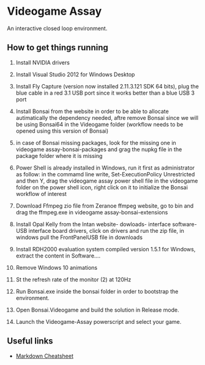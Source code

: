 # Videogame Assay

An interactive closed loop environment.

## How to get things running

1. Install NVIDIA drivers
2. Install Visual Studio 2012 for Windows Desktop
3. Install Fly Capture (version now installed 2.11.3.121 SDK 64 bits), plug the blue cable in a red 3.1 USB port since it works better than a blue USB 3 port
4. Install Bonsai from the website in order to be able to allocate autimatically the dependency needed, aftre remove Bonsai since we will be using Bonsai64 in the Videogame folder (workflow needs to be opened using this version of Bonsai)
5. in case of Bonsai missing packages, look for  the missing one in videogame assay-bonsai-packages and grag the nupkg file in the package folder where it is missing
6. Power Shell is already installed in Windows, run it first as administrator as follow: in the commamd line write, Set-ExecutionPolicy Unrestricted and then Y, drag the videogame assay power shell file in the videogame folder on the power
   shell icon, right click on it to initialize the Bonsai workflow of interest
7. Download Ffmpeg zio file from Zeranoe ffmpeg website, go to bin and drag the ffmpeg.exe in videogame assay-bonsai-extensions
8. Install Opal Kelly from the Intan website- dowloads- interface software-USB interface board drivers, click on drivers and run the zip file, in windows pull the FrontPanelUSB file in downloads
9. Install RDH2000 evaluation system compiled version 1.5.1 for Windows, extract the content in Software....
10. Remove Windows 10 animations
11. St the refresh rate of the monitor (2) at 120Hz


1. Run Bonsai.exe inside the bonsai folder in order to bootstrap the environment.
2. Open Bonsai.Videogame and build the solution in Release mode.
3. Launch the Videogame-Assay powerscript and select your game.

## Useful links

- [Markdown Cheatsheet](https://github.com/adam-p/markdown-here/wiki/Markdown-Cheatsheet)
